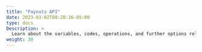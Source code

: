 ```yaml
---
title: "Payouts API"
date: 2023-03-02T08:28:16-05:00
type: docs
Description: >
  Learn about the variables, codes, operations, and further options related to the integration.
weight: 30
---
```


